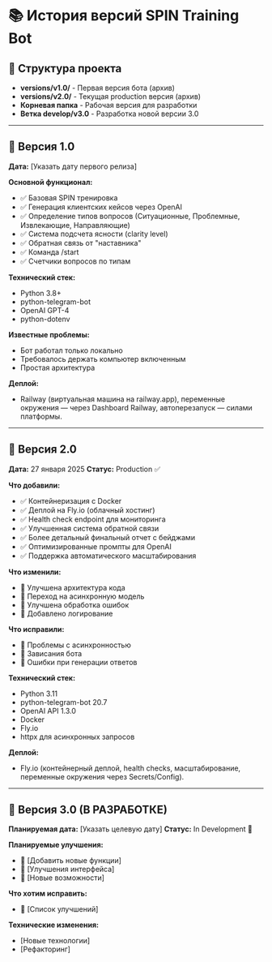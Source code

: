 # 📚 История версий SPIN Training Bot

## 📁 Структура проекта

- **versions/v1.0/** - Первая версия бота (архив)
- **versions/v2.0/** - Текущая production версия (архив)
- **Корневая папка** - Рабочая версия для разработки
- **Ветка develop/v3.0** - Разработка новой версии 3.0

---

## 📖 Версия 1.0
**Дата:** [Указать дату первого релиза]

**Основной функционал:**
- ✅ Базовая SPIN тренировка
- ✅ Генерация клиентских кейсов через OpenAI
- ✅ Определение типов вопросов (Ситуационные, Проблемные, Извлекающие, Направляющие)
- ✅ Система подсчета ясности (clarity level)
- ✅ Обратная связь от "наставника"
- ✅ Команда /start
- ✅ Счетчики вопросов по типам

**Технический стек:**
- Python 3.8+
- python-telegram-bot
- OpenAI GPT-4
- python-dotenv

**Известные проблемы:**
- Бот работал только локально
- Требовалось держать компьютер включенным
- Простая архитектура

**Деплой:**
- Railway (виртуальная машина на railway.app), переменные окружения — через Dashboard Railway, автоперезапуск — силами платформы.

---

## 📖 Версия 2.0
**Дата:** 27 января 2025
**Статус:** Production ✅

**Что добавили:**
- ✅ Контейнеризация с Docker
- ✅ Деплой на Fly.io (облачный хостинг)
- ✅ Health check endpoint для мониторинга
- ✅ Улучшенная система обратной связи
- ✅ Более детальный финальный отчет с бейджами
- ✅ Оптимизированные промпты для OpenAI
- ✅ Поддержка автоматического масштабирования

**Что изменили:**
- 🔄 Улучшена архитектура кода
- 🔄 Переход на асинхронную модель
- 🔄 Улучшена обработка ошибок
- 🔄 Добавлено логирование

**Что исправили:**
- 🐛 Проблемы с асинхронностью
- 🐛 Зависания бота
- 🐛 Ошибки при генерации ответов

**Технический стек:**
- Python 3.11
- python-telegram-bot 20.7
- OpenAI API 1.3.0
- Docker
- Fly.io
- httpx для асинхронных запросов

**Деплой:**
- Fly.io (контейнерный деплой, health checks, масштабирование, переменные окружения через Secrets/Config).

---

## 📖 Версия 3.0 (В РАЗРАБОТКЕ)
**Планируемая дата:** [Указать целевую дату]
**Статус:** In Development 🚧

**Планируемые улучшения:**
- 🎯 [Добавить новые функции]
- 🎯 [Улучшения интерфейса]
- 🎯 [Новые возможности]

**Что хотим исправить:**
- 🔧 [Список улучшений]

**Технические изменения:**
- [Новые технологии]
- [Рефакторинг]


